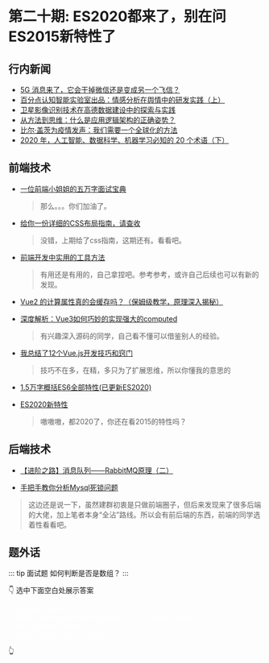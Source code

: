 # 第二十期: ES2020都来了，别在问ES2015新特性了

## 行内新闻

- [5G 消息来了，它会干掉微信还是变成另一个飞信？](https://www.infoq.cn/article/zg7LYa0xycdviW8K4VUq)
- [百分点认知智能实验室出品：情感分析在舆情中的研发实践（上）](https://www.infoq.cn/article/DirLdHFRi4TpSRm4J8WC)
- [卫星影像识别技术在高德数据建设中的探索与实践](https://www.infoq.cn/article/406WbEEfE09fq5X3l0vW)
- [从方法到思维：什么是应用逻辑架构的正确姿势？](https://www.infoq.cn/article/ttaSu5xSjOyRpUmEzHEP)
- [比尔·盖茨为疫情发声：我们需要一个全球化的方法](https://tech.sina.com.cn/i/2020-04-12/doc-iirczymi5810492.shtml)
- [2020 年，人工智能、数据科学、机器学习必知的 20 个术语（下）](https://www.infoq.cn/article/8SOFbtYM0MUY1kBTyz6O)

## 前端技术

- [一位前端小姐姐的五万字面试宝典](https://juejin.im/post/5e91b01651882573716a9b23)
    > 那么。。。你们加油了。

- [给你一份详细的CSS布局指南，请查收](https://juejin.im/post/5e91a8a56fb9a03c9037928f)
    > 没错，上期给了css指南，这期还有。看看吧。

- [前端开发中实用的工具方法](https://juejin.im/post/5e91d6bde51d4546be39a7d1)
    > 有用还是有用的，自己拿捏吧。参考参考，或许自己后续也可以有新的发现。

- [Vue2 的计算属性真的会缓存吗？（保姆级教学，原理深入揭秘）](https://juejin.im/post/5e8fd7a3f265da47c35d7d29)
- [深度解析：Vue3如何巧妙的实现强大的computed](https://juejin.im/post/5e2fdf29e51d45026866107d)
    > 有兴趣深入源码的同学，自己看不懂可以借鉴别人的经验。

- [我总结了12个Vue.js开发技巧和窍门](https://segmentfault.com/a/1190000022341733)
    > 技巧不在多，在精，多只为了扩展思维，所以你懂我的意思的

- [1.5万字概括ES6全部特性(已更新ES2020)](https://juejin.im/post/5d9bf530518825427b27639d)
- [ES2020新特性](https://blog.csdn.net/duyujian706709149/article/details/104014127)
    > 嗷嗷嗷，都2020了，你还在看2015的特性吗？

## 后端技术

- [【进阶之路】消息队列——RabbitMQ原理（二）](https://juejin.im/post/5e916e2fe51d4546bd3501f1)

- [手把手教你分析Mysql死锁问题](https://juejin.im/post/5e8b269f518825739379e82c)
  
> 这边还是说一下，虽然建群初衷是只做前端圈子，但后来发现来了很多后端的大佬，加上笔者本身“全沾”路线。所以会有前后端的东西，前端的同学选着性看看吧。

## 题外话

::: tip 面试题
如何判断是否是数组？
:::

:point_down: 选中下面空白处展示答案

<div style="color: #fff">

1.Array.isArray(arr)  
2.Object.prototype.toString.call(arr) === '[Object Array]'  
3.arr instanceof Array  
4.array.constructor === Array  

</div>

:point_up_2: